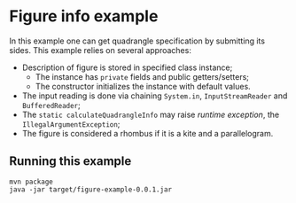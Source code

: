# Figure info example

In this example one can get quadrangle specification by submitting its sides.
This example relies on several approaches:
- Description of figure is stored in specified class instance;
    - The instance has `private` fields and public getters/setters;
    - The constructor initializes the instance with default values.
- The input reading is done via chaining `System.in`, `InputStreamReader` and `BufferedReader`;
- The `static calculateQuadrangleInfo` may raise _runtime exception_, the `IllegalArgumentException`;
- The figure is considered a rhombus if it is a kite and a parallelogram. 

## Running this example

```
mvn package
java -jar target/figure-example-0.0.1.jar
```
